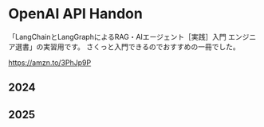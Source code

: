 # OpenAI API Handon 

「LangChainとLangGraphによるRAG・AIエージェント［実践］入門 エンジニア選書」の実習用です。
さくっと入門できるのでおすすめの一冊でした。

https://amzn.to/3PhJp9P

## 2024






## 2025

